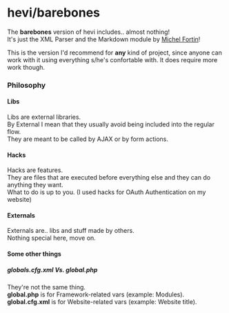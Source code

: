 hevi/barebones
====

The **barebones** version of hevi includes.. almost nothing!  
It's just the XML Parser and the Markdown module by [Michel Fortin](http://michelf.com)!

This is the version I'd recommend for **any** kind of project, since anyone can work with it using everything s/he's confortable with. It does require more work though.

### Philosophy ###

#### Libs ####

Libs are external libraries.  
By External I mean that they usually avoid being included into the regular flow.  
They are meant to be called by AJAX or by form actions.

#### Hacks ####

Hacks are features.  
They are files that are executed before everything else and they can do anything they want.  
What to do is up to you. (I used hacks for OAuth Authentication on my website)

#### Externals ####

Externals are.. libs and stuff made by others.  
Nothing special here, move on.

#### Some other things ####

##### globals.cfg.xml Vs. global.php #####

They're not the same thing.  
**global.php** is for Framework-related vars (example: Modules).  
**global.cfg.xml** is for Website-related vars (example: Website title).